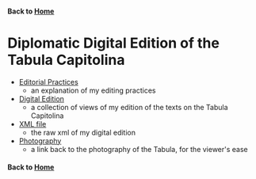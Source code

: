 #### Back to [Home](https://brclar15.github.io/tabulaCapitolina/)


# Diplomatic Digital Edition of the Tabula Capitolina

- [Editorial Practices](editPractices.md)
  - an explanation of my editing practices
- [Digital Edition](editions.md)
  - a collection of views of my edition of the texts on the Tabula Capitolina
- [XML file](tabulaCapt.xml)
  - the raw xml of my digital edition
- [Photography](images.md)
  - a link back to the photography of the Tabula, for the viewer's ease




#### Back to [Home](https://brclar15.github.io/tabulaCapitolina/)
